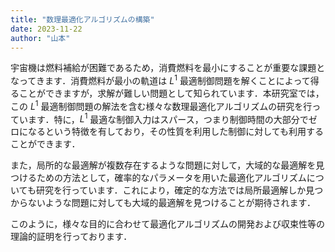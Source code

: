 ```yaml
---
title: "数理最適化アルゴリズムの構築"
date: 2023-11-22
author: "山本"
---
```



宇宙機は燃料補給が困難であるため，消費燃料を最小にすることが重要な課題となってきます．消費燃料が最小の軌道は $L^{1}$ 最適制御問題を解くことによって得ることができますが，求解が難しい問題として知られています．本研究室では，この $L^{1}$ 最適制御問題の解法を含む様々な数理最適化アルゴリズムの研究を行っています．特に，$L^{1}$ 最適な制御入力はスパース，つまり制御時間の大部分でゼロになるという特徴を有しており，その性質を利用した制御に対しても利用することができます．  

また，局所的な最適解が複数存在するような問題に対して，大域的な最適解を見つけるための方法として，確率的なパラメータを用いた最適化アルゴリズムについても研究を行っています．これにより，確定的な方法では局所最適解しか見つからないような問題に対しても大域的最適解を見つけることが期待されます．  

このように，様々な目的に合わせて最適化アルゴリズムの開発および収束性等の理論的証明を行っております．

